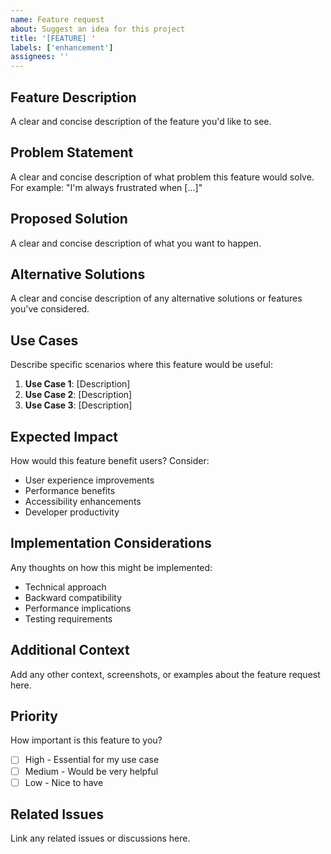 ```yaml
---
name: Feature request
about: Suggest an idea for this project
title: '[FEATURE] '
labels: ['enhancement']
assignees: ''
---
```


## Feature Description

A clear and concise description of the feature you'd like to see.

## Problem Statement

A clear and concise description of what problem this feature would solve. For example: "I'm always frustrated when [...]"

## Proposed Solution

A clear and concise description of what you want to happen.

## Alternative Solutions

A clear and concise description of any alternative solutions or features you've considered.

## Use Cases

Describe specific scenarios where this feature would be useful:

1. **Use Case 1**: [Description]
2. **Use Case 2**: [Description]
3. **Use Case 3**: [Description]

## Expected Impact

How would this feature benefit users? Consider:
- User experience improvements
- Performance benefits
- Accessibility enhancements
- Developer productivity

## Implementation Considerations

Any thoughts on how this might be implemented:
- Technical approach
- Backward compatibility
- Performance implications
- Testing requirements

## Additional Context

Add any other context, screenshots, or examples about the feature request here.

## Priority

How important is this feature to you?
- [ ] High - Essential for my use case
- [ ] Medium - Would be very helpful
- [ ] Low - Nice to have

## Related Issues

Link any related issues or discussions here.
